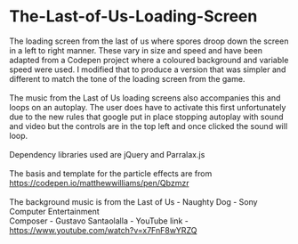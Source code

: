# The-Last-of-Us-Loading-Screen
The loading screen from the last of us where spores droop down the screen in a left to right manner. These vary in size and speed and have been adapted from a Codepen project where a coloured background and variable speed were used. I modified that to produce a version that was simpler and different to match the tone of the loading screen from the game. <br><br>The music from the Last of Us loading screens also accompanies this and loops on an autoplay. The user does have to activate this first unfortunately due to the new rules that google put in place stopping autoplay with sound and video but the controls are in the top left and once clicked the sound will loop. 
<br><br>
Dependency libraries used are jQuery and Parralax.js
<br><br>
The basis and template for the particle effects are from https://codepen.io/matthewwilliams/pen/Qbzmzr
<br><br>The background music is from the Last of Us - Naughty Dog - Sony Computer Entertainment<br>Composer - Gustavo Santaolalla - YouTube link - https://www.youtube.com/watch?v=x7FnF8wYRZQ
